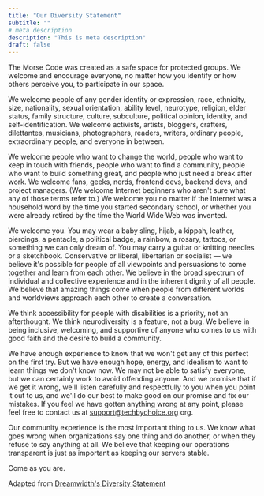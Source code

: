 ```yaml
---
title: "Our Diversity Statement"
subtitle: ""
# meta description
description: "This is meta description"
draft: false
---
```


The Morse Code was created as a safe space for protected groups. We welcome and encourage everyone, no matter how you identify or how others perceive you, to participate in our space.

We welcome people of any gender identity or expression, race, ethnicity, size, nationality, sexual orientation, ability level, neurotype, religion, elder status, family structure, culture, subculture, political opinion, identity, and self-identification. We welcome activists, artists, bloggers, crafters, dilettantes, musicians, photographers, readers, writers, ordinary people, extraordinary people, and everyone in between.

We welcome people who want to change the world, people who want to keep in touch with friends, people who want to find a community, people who want to build something great, and people who just need a break after work. We welcome fans, geeks, nerds, frontend devs, backend devs, and project managers. (We welcome Internet beginners who aren't sure what any of those terms refer to.) We welcome you no matter if the Internet was a household word by the time you started secondary school, or whether you were already retired by the time the World Wide Web was invented.

We welcome you. You may wear a baby sling, hijab, a kippah, leather, piercings, a pentacle, a political badge, a rainbow, a rosary, tattoos, or something we can only dream of. You may carry a guitar or knitting needles or a sketchbook. Conservative or liberal, libertarian or socialist — we believe it's possible for people of all viewpoints and persuasions to come together and learn from each other. We believe in the broad spectrum of individual and collective experience and in the inherent dignity of all people. We believe that amazing things come when people from different worlds and worldviews approach each other to create a conversation.

We think accessibility for people with disabilities is a priority, not an afterthought. We think neurodiversity is a feature, not a bug. We believe in being inclusive, welcoming, and supportive of anyone who comes to us with good faith and the desire to build a community.

We have enough experience to know that we won't get any of this perfect on the first try. But we have enough hope, energy, and idealism to want to learn things we don't know now. We may not be able to satisfy everyone, but we can certainly work to avoid offending anyone. And we promise that if we get it wrong, we'll listen carefully and respectfully to you when you point it out to us, and we'll do our best to make good on our promise and fix our mistakes. If you feel we have gotten anything wrong at any point, please feel free to contact us at support@techbychoice.org org.

Our community experience is the most important thing to us. We know what goes wrong when organizations say one thing and do another, or when they refuse to say anything at all. We believe that keeping our operations transparent is just as important as keeping our servers stable.

Come as you are.

Adapted from [Dreamwidth's Diversity Statement](https://www.dreamwidth.org/legal/diversity)